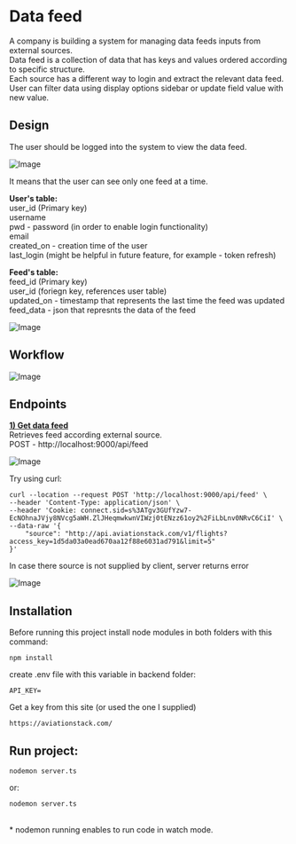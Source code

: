 # Data feed

A company is building a system for managing data feeds inputs from external sources. <br>
Data feed is a collection of data that has keys and values ordered according to specific
structure. <br>
Each source has a different way to login and extract the relevant data feed. <br>
User can filter data using display options sidebar or update field value with new value.

## Design

The user should be logged into the system to view the data feed.

![Image](https://res.cloudinary.com/dtwqtpteb/image/upload/v1665940886/wg7sdygutef3ivwoixwo.png
)

It means that the user can see only one feed at a time. <br>

<b> User's table: </b> <br>
user_id (Primary key) <br>
username <br>
pwd - password (in order to enable login functionality) <br>
email <br>
created_on - creation time of the user <br>
last_login (might be helpful in future feature, for example - token refresh) <br>

<b> Feed's table: </b> <br>
feed_id (Primary key) <br>
user_id (foriegn key, references user table) <br>
updated_on - timestamp that represents the last time the feed was updated <br>
feed_data - json that represnts the data of the feed <br>


![Image](https://res.cloudinary.com/dtwqtpteb/image/upload/v1665940985/asyjte1jsybiicre2g3l.png
)

## Workflow

![Image](https://res.cloudinary.com/dtwqtpteb/image/upload/v1665950544/a80t1375bblijwnowypn.jpg
)


## Endpoints
<ins><b> 1) Get data feed </ins></b> <br>
Retrieves feed according external source.<br>
POST - http://localhost:9000/api/feed

![Image](https://res.cloudinary.com/dtwqtpteb/image/upload/v1665951016/mdz2ihw6ikngfwyw4ylf.png
)

Try using curl:

```
curl --location --request POST 'http://localhost:9000/api/feed' \
--header 'Content-Type: application/json' \
--header 'Cookie: connect.sid=s%3ATgv3GUfYzw7-EcNOhnaJVjy8NVcg5aWH.ZlJHeqmwkwnVIWzj0tENzz61oy2%2FiLbLnv0NRvC6CiI' \
--data-raw '{
    "source": "http://api.aviationstack.com/v1/flights?access_key=1d5da03a0ead670aa12f88e6031ad791&limit=5"
}'
```

In case there source is not supplied by client, server returns error

![Image](https://res.cloudinary.com/dtwqtpteb/image/upload/v1665951480/cp5dzszhrxd9mwsi9dgs.png
)

## Installation

Before running this project install node modules in both folders with this command:

```
npm install
```

create .env file with this variable in backend folder:

```
API_KEY=
```

Get a key from this site (or used the one I supplied)
```
https://aviationstack.com/
```

## Run project:
```
nodemon server.ts
```

or:
```
nodemon server.ts
```
<br> * nodemon running enables to run code in watch mode.